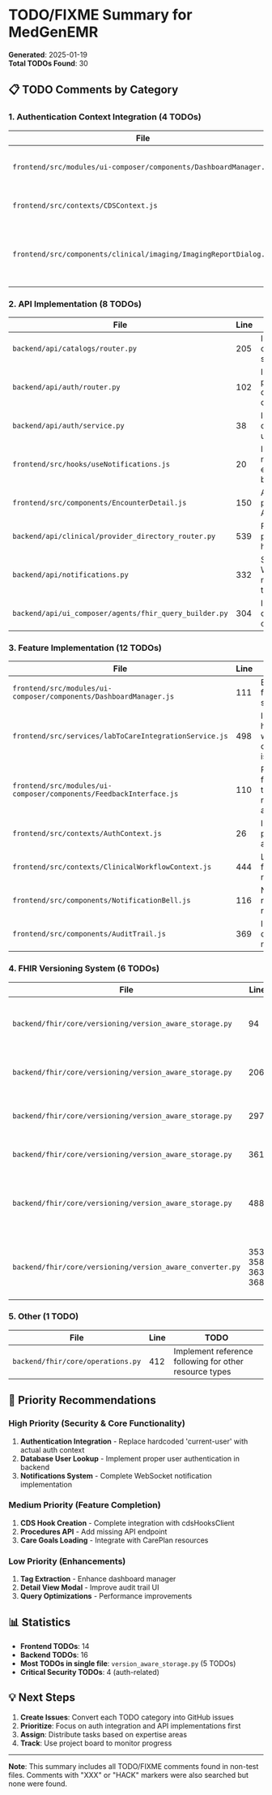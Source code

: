 # TODO/FIXME Summary for MedGenEMR

**Generated**: 2025-01-19  
**Total TODOs Found**: 30

## 📋 TODO Comments by Category

### 1. Authentication Context Integration (4 TODOs)

| File | Line | TODO |
|------|------|------|
| `frontend/src/modules/ui-composer/components/DashboardManager.js` | 110 | Get author from auth context |
| `frontend/src/contexts/CDSContext.js` | 308 | Get userId from auth context |
| `frontend/src/components/clinical/imaging/ImagingReportDialog.js` | 128-129 | Get current user from auth context (2 instances) |

### 2. API Implementation (8 TODOs)

| File | Line | TODO |
|------|------|------|
| `backend/api/catalogs/router.py` | 205 | Implement catalog statistics |
| `backend/api/auth/router.py` | 102 | In production, query from database |
| `backend/api/auth/service.py` | 38 | Implement database user lookup |
| `frontend/src/hooks/useNotifications.js` | 20 | Implement notifications endpoint in backend |
| `frontend/src/components/EncounterDetail.js` | 150 | Add procedures API |
| `backend/api/clinical/provider_directory_router.py` | 539 | Fix search parameter handling |
| `backend/api/notifications.py` | 332 | Send WebSocket notification to recipients |
| `backend/api/ui_composer/agents/fhir_query_builder.py` | 304 | Implement query optimizations |

### 3. Feature Implementation (12 TODOs)

| File | Line | TODO |
|------|------|------|
| `frontend/src/modules/ui-composer/components/DashboardManager.js` | 111 | Extract tags from specification |
| `frontend/src/services/labToCareIntegrationService.js` | 498 | Implement CDS hook creation when cdsHooksClient is available |
| `frontend/src/modules/ui-composer/components/FeedbackInterface.js` | 110 | Process feedback through refinement agent |
| `frontend/src/contexts/AuthContext.js` | 26 | Implement proper FHIR auth endpoints |
| `frontend/src/contexts/ClinicalWorkflowContext.js` | 444 | Load careGoals from CarePlan resources |
| `frontend/src/components/NotificationBell.js` | 116 | Navigate to relevant resource |
| `frontend/src/components/AuditTrail.js` | 369 | Implement detail view modal |

### 4. FHIR Versioning System (6 TODOs)

| File | Line | TODO |
|------|------|------|
| `backend/fhir/core/versioning/version_aware_storage.py` | 94 | Add other resource converters as they are implemented |
| `backend/fhir/core/versioning/version_aware_storage.py` | 206 | Determine actual compatibility level |
| `backend/fhir/core/versioning/version_aware_storage.py` | 297 | Implement multi-version storage |
| `backend/fhir/core/versioning/version_aware_storage.py` | 361 | Implement proper versioning |
| `backend/fhir/core/versioning/version_aware_storage.py` | 488 | Extract nested extensions from complex fields |
| `backend/fhir/core/versioning/version_aware_converter.py` | 353, 358, 363, 368 | Implement R5/R6-specific extension handling (4 instances) |

### 5. Other (1 TODO)

| File | Line | TODO |
|------|------|------|
| `backend/fhir/core/operations.py` | 412 | Implement reference following for other resource types |

## 🎯 Priority Recommendations

### High Priority (Security & Core Functionality)
1. **Authentication Integration** - Replace hardcoded 'current-user' with actual auth context
2. **Database User Lookup** - Implement proper user authentication in backend
3. **Notifications System** - Complete WebSocket notification implementation

### Medium Priority (Feature Completion)
1. **CDS Hook Creation** - Complete integration with cdsHooksClient
2. **Procedures API** - Add missing API endpoint
3. **Care Goals Loading** - Integrate with CarePlan resources

### Low Priority (Enhancements)
1. **Tag Extraction** - Enhance dashboard manager
2. **Detail View Modal** - Improve audit trail UI
3. **Query Optimizations** - Performance improvements

## 📊 Statistics

- **Frontend TODOs**: 14
- **Backend TODOs**: 16
- **Most TODOs in single file**: `version_aware_storage.py` (5 TODOs)
- **Critical Security TODOs**: 4 (auth-related)

## 💡 Next Steps

1. **Create Issues**: Convert each TODO category into GitHub issues
2. **Prioritize**: Focus on auth integration and API implementations first
3. **Assign**: Distribute tasks based on expertise areas
4. **Track**: Use project board to monitor progress

---

**Note**: This summary includes all TODO/FIXME comments found in non-test files. Comments with "XXX" or "HACK" markers were also searched but none were found.